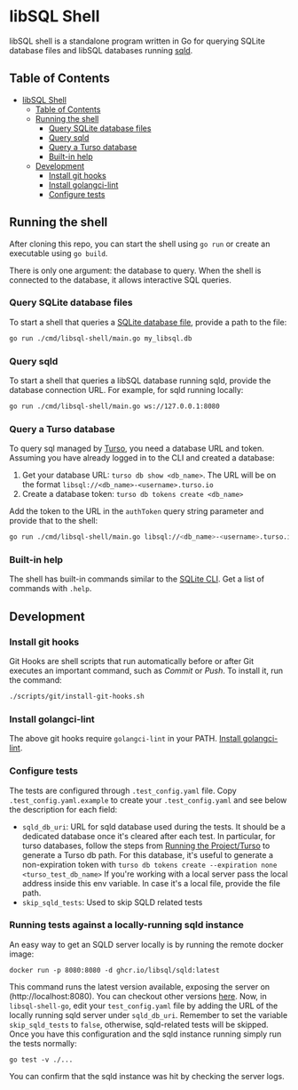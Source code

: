 # libSQL Shell

libSQL shell is a standalone program written in Go for querying SQLite database files and libSQL databases running [sqld](https://github.com/libsql/sqld).

## Table of Contents

- [libSQL Shell](#libsql-shell)
  - [Table of Contents](#table-of-contents)
  - [Running the shell](#running-the-shell)
    - [Query SQLite database files](#query-sqlite-database-files)
    - [Query sqld](#query-sqld)
    - [Query a Turso database](#query-a-turso-database)
    - [Built-in help](#built-in-help)
  - [Development](#development)
    - [Install git hooks](#install-git-hooks)
    - [Install golangci-lint](#install-golangci-lint)
    - [Configure tests](#configure-tests)

## Running the shell

After cloning this repo, you can start the shell using `go run` or create an executable using `go build`.

There is only one argument: the database to query. When the shell is connected to the database, it allows interactive SQL queries.

### Query SQLite database files

To start a shell that queries a [SQLite database file](https://www.sqlite.org/fileformat.html), provide a path to the file:

```sh
go run ./cmd/libsql-shell/main.go my_libsql.db
```

### Query sqld

To start a shell that queries a libSQL database running sqld, provide the database connection URL. For example, for sqld running locally:

```sh
go run ./cmd/libsql-shell/main.go ws://127.0.0.1:8080
```

### Query a Turso database

To query sql managed by [Turso](https://turso.tech), you need a database URL and token. Assuming you have already logged in to the CLI and created a database:

1. Get your database URL: `turso db show <db_name>`. The URL will be on the format `libsql://<db_name>-<username>.turso.io`
1. Create a database token: `turso db tokens create <db_name>`

Add the token to the URL in the `authToken` query string parameter and provide that to the shell:

```sh
go run ./cmd/libsql-shell/main.go libsql://<db_name>-<username>.turso.io/?auth=<db_token>`
```

### Built-in help

The shell has built-in commands similar to the [SQLite CLI](https://www.sqlite.org/cli.html). Get a list of commands with `.help`.

## Development

### Install git hooks

Git Hooks are shell scripts that run automatically before or after Git executes an important command, such as *Commit* or *Push*. To install it, run the command:

```bash
./scripts/git/install-git-hooks.sh
```

### Install golangci-lint

The above git hooks require `golangci-lint` in your PATH. [Install golangci-lint](https://golangci-lint.run/usage/install/).

### Configure tests

The tests are configured through `.test_config.yaml` file. Copy `.test_config.yaml.example` to create your `.test_config.yaml` and see below the description for each field:

  - `sqld_db_uri`: URL for sqld database used during the tests. It should be a dedicated database once it's cleared after each test. In particular, for turso databases, follow the steps from [Running the Project/Turso](#Turso) to generate a Turso db path. For this database, it's useful to generate a non-expiration token with `turso db tokens create --expiration none <turso_test_db_name>`
    If you're working with a local server pass the local address inside this env variable. In case it's a local file, provide the file path.
  - `skip_sqld_tests`: Used to skip SQLD related tests

### Running tests against a locally-running sqld instance

An easy way to get an SQLD server locally is by running the remote docker image:

``` shell
docker run -p 8080:8080 -d ghcr.io/libsql/sqld:latest
```

This command runs the latest version available, exposing the server on (http://localhost:8080). You can checkout other versions
[here](https://github.com/libsql/sqld/pkgs/container/sqld).
Now, in `libsql-shell-go`, edit your `test_config.yaml` file by adding the URL of the locally running sqld server under `sqld_db_uri`. Remember to set the variable `skip_sqld_tests` to `false`, otherwise, sqld-related tests will be skipped.  Once you have this configuration and the sqld instance running simply run the tests normally:

``` shell
go test -v ./...
```

You can confirm that the sqld instance was hit by checking the server logs.
